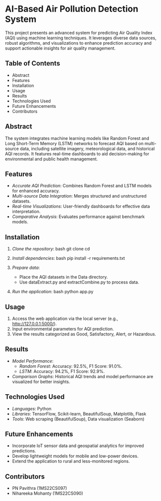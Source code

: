 # AI-Based Air Pollution Detection System

This project presents an advanced system for predicting Air Quality Index (AQI) using machine learning techniques. It leverages diverse data sources, robust algorithms, and visualizations to enhance prediction accuracy and support actionable insights for air quality management.

## Table of Contents
- Abstract
- Features
- Installation
- Usage
- Results
- Technologies Used
- Future Enhancements
- Contributors


## Abstract
The system integrates machine learning models like Random Forest and Long Short-Term Memory (LSTM) networks to forecast AQI based on multi-source data, including satellite imagery, meteorological data, and historical AQI records. It features real-time dashboards to aid decision-making for environmental and public health management.

## Features
- *Accurate AQI Prediction*: Combines Random Forest and LSTM models for enhanced accuracy.
- *Multi-source Data Integration*: Merges structured and unstructured datasets.
- *Real-time Visualizations*: User-friendly dashboards for effective data interpretation.
- *Comparative Analysis*: Evaluates performance against benchmark models.

## Installation
1. *Clone the repository*:
   bash
   git clone <repository-link>
   cd <project-directory>
   
2. *Install dependencies*:
   bash
   pip install -r requirements.txt
   
3. *Prepare data*:
   - Place the AQI datasets in the Data directory.
   - Use dataExtract.py and extractCombine.py to process data.

4. *Run the application*:
   bash
   python app.py
   

## Usage
1. Access the web application via the local server (e.g., http://127.0.0.1:5000/).
2. Input environmental parameters for AQI prediction.
3. View the results categorized as Good, Satisfactory, Alert, or Hazardous.

## Results
- *Model Performance*:
  - *Random Forest*: Accuracy: 92.5%, F1 Score: 91.0%.
  - *LSTM*: Accuracy: 94.2%, F1 Score: 92.9%.
- *Comparison Graphs*: Historical AQI trends and model performance are visualized for better insights.

## Technologies Used
- *Languages*: Python
- *Libraries*: TensorFlow, Scikit-learn, BeautifulSoup, Matplotlib, Flask
- *Tools*: Web scraping (BeautifulSoup), Data visualization (Seaborn)

## Future Enhancements
- Incorporate IoT sensor data and geospatial analytics for improved predictions.
- Develop lightweight models for mobile and low-power devices.
- Extend the application to rural and less-monitored regions.

## Contributors
- PN Pavithra (1MS22CS097)
- Nihareeka Mohanty (1MS22CS090)
